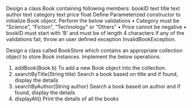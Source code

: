 Design a class Book containing following members:
bookID text
title text
author text
category text
price float
    Define Parameterized constructor to initialize Book object. Perform the below validations
        • Category must be “Science”, “Fiction”, “Technology” or “Others”
        • Price cannot be negative
        • bookID must start with ‘B’ and must be of length 4 characters
If any of the validations fail, throw an user defined exception InvalidBookException.

Design a class called BookStore which contains an appropriate collection object to store Book instances.
Implement the below operations.
1. addBook(Book b)
To add a new Book object into the collection.
2. searchByTitle(String title)
Search a book based on title and if found, display the details
3. searchByAuthor(String author)
Search a book based on author and if found, display the details
4. displayAll()
Print the details of all the books
